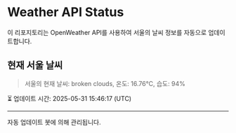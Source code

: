 
# Weather API Status

이 리포지토리는 OpenWeather API를 사용하여 서울의 날씨 정보를 자동으로 업데이트합니다.

## 현재 서울 날씨
> 서울의 현재 날씨: broken clouds, 온도: 16.76°C, 습도: 94%

⏳ 업데이트 시간: 2025-05-31 15:46:17 (UTC)

---
자동 업데이트 봇에 의해 관리됩니다.
